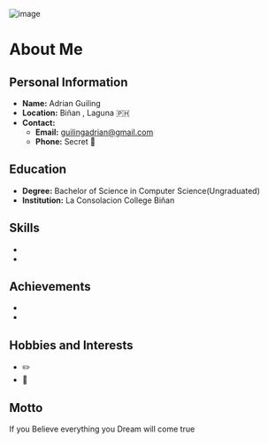
![image](https://github.com/user-attachments/assets/c0a08d5e-cd79-4117-a81f-24e01f365941) 


# About Me

## Personal Information
- **Name:** Adrian Guiling
- **Location:** Biñan , Laguna 🇵🇭
- **Contact:** 
  - **Email:** guilingadrian@gmail.com
  - **Phone:** Secret 🔐

## Education
- **Degree:** Bachelor of Science in Computer Science(Ungraduated)
- **Institution:** La Consolacion College Biñan 


## Skills
-
-

## Achievements
-
-

## Hobbies and Interests
- ✏️
- 👾

## Motto
If you Believe everything you Dream will come true

